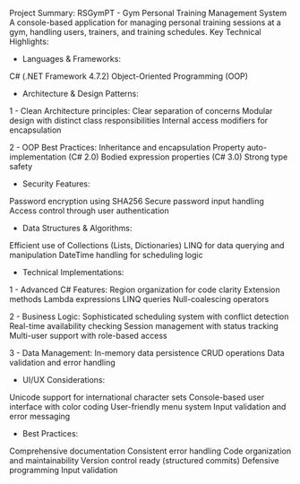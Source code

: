 Project Summary: RSGymPT - Gym Personal Training Management System
A console-based application for managing personal training sessions at a gym, handling users, trainers, and training schedules.
Key Technical Highlights:

- Languages & Frameworks:

C# (.NET Framework 4.7.2)
Object-Oriented Programming (OOP)

- Architecture & Design Patterns:

1 - Clean Architecture principles:
Clear separation of concerns
Modular design with distinct class responsibilities
Internal access modifiers for encapsulation

2 - OOP Best Practices:
Inheritance and encapsulation
Property auto-implementation (C# 2.0)
Bodied expression properties (C# 3.0)
Strong type safety

- Security Features:

Password encryption using SHA256
Secure password input handling
Access control through user authentication

- Data Structures & Algorithms:

Efficient use of Collections (Lists, Dictionaries)
LINQ for data querying and manipulation
DateTime handling for scheduling logic

- Technical Implementations:

1 - Advanced C# Features:
Region organization for code clarity
Extension methods
Lambda expressions
LINQ queries
Null-coalescing operators

2 - Business Logic:
Sophisticated scheduling system with conflict detection
Real-time availability checking
Session management with status tracking
Multi-user support with role-based access

3 - Data Management:
In-memory data persistence
CRUD operations
Data validation and error handling

- UI/UX Considerations:

Unicode support for international character sets
Console-based user interface with color coding
User-friendly menu system
Input validation and error messaging

- Best Practices:

Comprehensive documentation
Consistent error handling
Code organization and maintainability
Version control ready (structured commits)
Defensive programming
Input validation
